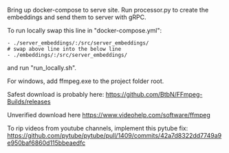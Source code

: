 Bring up docker-compose to serve site.
Run processor.py to create the embeddings and send them to server with gRPC.

To run locally swap this line in "docker-compose.yml":
```
- ./server_embeddings/:/src/server_embeddings/
# swap above line into the below line
- ./embeddings/:/src/server_embeddings/
```
and run "run_locally.sh".

For windows, add ffmpeg.exe to the project folder root.

Safest download is probably here: https://github.com/BtbN/FFmpeg-Builds/releases

Unverified download here https://www.videohelp.com/software/ffmpeg


To rip videos from youtube channels, implement this pytube fix:
https://github.com/pytube/pytube/pull/1409/commits/42a7d8322dd7749a9e950baf6860d115bbeaedfc